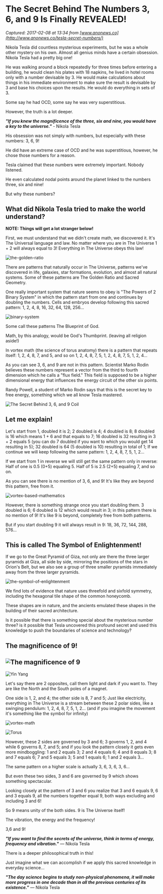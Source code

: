 # The Secret Behind The Numbers 3, 6, and 9 Is Finally REVEALED!

_Captured: 2017-02-08 at 13:34 from [www.anonews.co](http://www.anonews.co/tesla-secret-numbers/)_

Nikola Tesla did countless mysterious experiments, but he was a whole other mystery on his own. Almost all genius minds have a certain obsession. Nikola Tesla had a pretty big one!

He was walking around a block repeatedly for three times before entering a building, he would clean his plates with 18 napkins, he lived in hotel rooms only with a number devisable by 3. He would make calculations about things in his immediate environment to make sure the result is devisable by 3 and base his choices upon the results. He would do everything in sets of 3.

Some say he had OCD, some say he was very superstitious.

However, the truth is a lot deeper.

**_"If you knew the magnificence of the three, six and nine, you would have a key to the universe."_** - Nikola Tesla

His obsession was not simply with numbers, but especially with these numbers: 3, 6, 9!

He did have an extreme case of OCD and he was superstitious, however, he chose those numbers for a reason.

Tesla claimed that these numbers were extremely important. Nobody listened.

He even calculated nodal points around the planet linked to the numbers three, six and nine!

But why these numbers?

## What did Nikola Tesla tried to make the world understand?

**NOTE: Things will get a lot stranger below!**

First, we must understand that we didn't create math, we discovered it. It's The Universal language and law. No matter where you are in The Universe 1 + 2 will always equal to 3! Everything in The Universe obeys this law!

![the-golden-ratio](http://www.lifecoachcode.com/wp-content/uploads/2016/10/The-Golden-Ratio-600x400.jpg)

There are patterns that naturally occur in The Universe, patterns we've discovered in life, galaxies, star formations, evolution, and almost all natural systems. Some of these patterns are The Golden Ratio and Sacred Geometry.

One really important system that nature seems to obey is "The Powers of 2 Binary System" in which the pattern start from one and continues by doubling the numbers. Cells and embryos develop following this sacred pattern: 1, 2, 4, 8, 16, 32, 64, 128, 256…

![binary-system](http://www.lifecoachcode.com/wp-content/uploads/2016/10/Binary-System-600x411.jpg)

Some call these patterns The Blueprint of God.

Math, by this analogy, would be God's Thumbprint. (leaving all religion aside!)

In vortex math (the science of torus anatomy) there is a pattern that repeats itself: 1, 2, 4, 8, 7, and 5, and so on 1, 2, 4, 8, 7, 5, 1, 2, 4, 8, 7, 5, 1, 2, 4…

As you can see 3, 6, and 9 are not in this pattern. Scientist Marko Rodin believes these numbers represent a vector from the third to fourth dimension which he calls a "flux field." This field is supposed to be a higher dimensional energy that influences the energy circuit of the other six points.

Randy Powell, a student of Marko Rodin says that this is the secret key to free energy, something which we all know Tesla mastered.

![The Secret Behind 3, 6, and 9 Coil](http://www.lifecoachcode.com/wp-content/uploads/2016/10/vortexcoil-600x401.jpg)

## Let me explain!

Let's start from 1, doubled it is 2; 2 doubled is 4; 4 doubled is 8; 8 doubled is 16 which means 1 + 6 and that equals to 7; 16 doubled is 32 resulting in 3 + 2 equals 5 (you can do 7 doubled if you want to which you would get 14 resulting in 5); 32 doubled is 64 (5 doubled is 10) resulting in total of 1; If we continue we will keep following the same pattern: 1, 2, 4, 8, 7, 5, 1, 2…

If we start from 1 in reverse we will still get the same pattern only in reverse: Half of one is 0.5 (0+5) equaling 5. Half of 5 is 2.5 (2+5) equaling 7, and so on.

As you can see there is no mention of 3, 6, and 9! It's like they are beyond this pattern, free from it.

![vortex-based-mathematics](http://www.lifecoachcode.com/wp-content/uploads/2016/10/Vortex-Based-Mathematics-VBM-5-600x471.jpg)

However, there is something strange once you start doubling them. 3 doubled is 6; 6 doubled is 12 which would result in 3; in this pattern there is no mention of 9! It's like 9 is beyond, completely free from both patterns.

But if you start doubling 9 it will always result in 9: 18, 36, 72, 144, 288, 576…

## This is called The Symbol of Enlightenment!

If we go to the Great Pyramid of Giza, not only are there the three larger pyramids at Giza, all side by side, mirroring the positions of the stars in Orion's Belt, but we also see a group of three smaller pyramids immediately away from the three larger pyramids.

![the-symbol-of-enlightenment](http://www.lifecoachcode.com/wp-content/uploads/2016/10/The-Symbol-Of-Enlightenment-600x440.jpg)

We find lots of evidence that nature uses threefold and sixfold symmetry, including the hexagonal tile shape of the common honeycomb.

These shapes are in nature, and the ancients emulated these shapes in the building of their sacred architecture.

Is it possible that there is something special about the mysterious number three? is it possible that Tesla uncovered this profound secret and used this knowledge to push the boundaries of science and technology?

## The magnificence of 9!

## ![The magnificence of 9](http://www.lifecoachcode.com/wp-content/uploads/2016/10/yin-yang-ios-7-symbol_318-34386-600x394.jpg)

![Yin Yang](http://www.lifecoachcode.com/wp-content/uploads/2016/10/28985175ee16c846cb1b45fc9ee4d3e4-600x182.gif)

Let's say there are 2 opposites, call them light and dark if you want to. They are like the North and the South poles of a magnet.

One side is 1, 2, and 4; the other side is 8, 7 and 5; Just like electricity, everything in The Universe is a stream between these 2 polar sides, like a swinging pendulum: 1, 2, 4, 8, 7, 5, 1, 2… (and if you imagine the movement it's something like the symbol for infinity)

![vortex-math](http://www.lifecoachcode.com/wp-content/uploads/2016/10/Vortex-Math-600x600.gif)

![Torus](http://www.lifecoachcode.com/wp-content/uploads/2016/10/torus1.gif)

However, these 2 sides are governed by 3 and 6; 3 governs 1, 2, and 4 while 6 governs 8, 7, and 5; and if you look the pattern closely it gets even more mindboggling: 1 and 2 equals 3; 2 and 4 equals 6; 4 and 8 equals 3; 8 and 7 equals 6; 7 and 5 equals 3; 5 and 1 equals 6; 1 and 2 equals 3…

The same pattern on a higher scale is actually 3, 6, 3, 6, 3, 6…

But even these two sides, 3 and 6 are governed by 9 which shows something spectacular.

Looking closely at the pattern of 3 and 6 you realize that 3 and 6 equals 9, 6 and 3 equals 9, all the numbers together equal 9, both ways excluding and including 3 and 6!

So 9 means unity of the both sides. 9 is The Universe itself!

The vibration, the energy and the frequency!

3,6 and 9!

**_"If you want to find the secrets of the universe, think in terms of energy, frequency and vibration."_** ― Nikola Tesla

There is a deeper philosophical truth in this!

Just imagine what we can accomplish if we apply this sacred knowledge in everyday science…

_**"The day science begins to study non-physical phenomena, it will make more progress in one decade than in all the previous centuries of its existence."**_ ― Nikola Tesla
